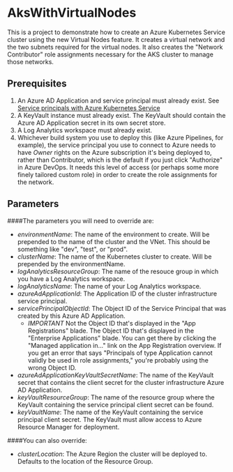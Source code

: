 # AksWithVirtualNodes

This is a project to demonstrate how to create an Azure Kubernetes Service cluster using the new Virtual Nodes feature.  It creates a virtual network and the two subnets required for the virtual nodes.
It also creates the "Network Contributor" role assignments necessary for the AKS cluster to manage those networks.

## Prerequisites

1. An Azure AD Application and service principal must already exist. See [Service principals with Azure Kubernetes Service](https://docs.microsoft.com/en-us/azure/aks/kubernetes-service-principal)
2. A KeyVault instance must already exist.  The KeyVault should contain the Azure AD Application secret in its own secret store.
3. A Log Analytics workspace must already exist.
4. Whichever build system you use to deploy this (like Azure Pipelines, for example), the service principal you use to connect to Azure needs to have *Owner* rights on the Azure subscription it's being 
	deployed to, rather than Contributor, which is the default if you just click "Authorize" in Azure DevOps.  It needs this level of access (or perhaps some more finely tailored custom role) in order 
	to create the role assignments for the network.

## Parameters

####The parameters you will need to override are:

* *environmentName*: The name of the environment to create. Will be prepended to the name of the cluster and the VNet.  This should be something like "dev", "test", or "prod".
* *clusterName*: The name of the Kubernetes cluster to create.  Will be prepended by the environmentName.
* *logAnalyticsResourceGroup*: The name of the resouce group in which you have a Log Analytics workspace.
* *logAnalyticsName*: The name of your Log Analytics workspace.
* *azureAdApplicationId*: The Application ID of the cluster infrastructure service principal.
* *servicePrincipalObjectId*: The Object ID of the Service Principal that was created by this Azure AD Application.
	- *IMPORTANT* Not the Object ID that's displayed in the "App Registrations" blade.  The Object ID that's displayed in the "Enterprise Applications" blade.  You can get there by 
	clicking the "Managed application in..." link on the App Registration overview.  If you get an error that says "Principals of type Application cannot validly be used in role assignments,"
	you're probably using the wrong Object ID.
* *azureAdApplicationKeyVaultSecretName*: The name of the KeyVault secret that contains the client secret for the cluster infrastructure Azure AD Application.
* *keyVaultResourceGroup*: The name of the resource group where the KeyVault containing the service principal client secret can be found.
* *keyVaultName*: The name of the KeyVault containing the service principal client secret.  The KeyVault must allow access to Azure Resource Manager for deployment.

####You can also override:

* *clusterLocation*: The Azure Region the cluster will be deployed to.  Defaults to the location of the Resource Group.